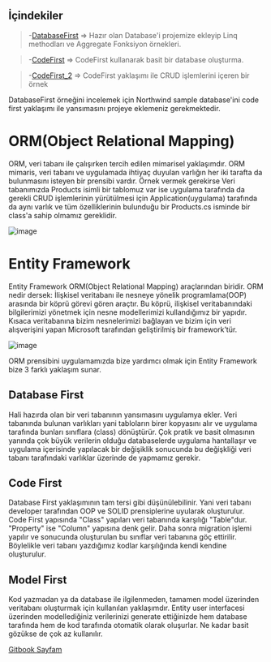 ## İçindekiler
>-[DatabaseFirst](https://github.com/MesutGzl/DataAccessRepo/tree/master/DatabaseFirst) => Hazır olan Database'i projemize ekleyip Linq methodları ve Aggregate Fonksiyon örnekleri.

>-[CodeFirst](https://github.com/MesutGzl/DataAccessRepo/tree/master/CodeFirst) => CodeFirst kullanarak basit bir database oluşturma.

>-[CodeFirst_2](https://github.com/MesutGzl/DataAccessRepo/tree/master/CodeFirst_2) => CodeFirst yaklaşımı ile CRUD işlemlerini içeren bir örnek


DatabaseFirst örneğini incelemek için Northwind sample database'ini code first yaklaşımı ile yansımasını projeye eklemeniz gerekmektedir.

# ORM(Object Relational Mapping)
  ORM, veri tabanı ile çalışırken tercih edilen mimarisel yaklaşımdır. ORM mimaris, veri tabanı ve uygulamada ihtiyaç duyulan varlığın her iki tarafta da bulunmasını isteyen bir prensibi vardır. Örnek vermek gerekirse Veri tabanımızda Products  isimli bir tablomuz var ise uygulama tarafında da gerekli CRUD işlemlerinin yürütülmesi için Application(uygulama) tarafında da aynı varlık ve tüm özelliklerinin bulunduğu bir Products.cs isminde bir class'a sahip olmamız gereklidir. 

![image](https://user-images.githubusercontent.com/71979276/113429724-ac259180-93e1-11eb-921b-b8694e81ad16.png)


# Entity Framework
Entity Framework ORM(Object Relational Mapping) araçlarından biridir. ORM nedir dersek: İlişkisel veritabanı ile nesneye yönelik programlama(OOP) arasında bir köprü görevi gören araçtır. Bu köprü, ilişkisel veritabanındaki bilgilerimizi yönetmek için nesne modellerimizi kullandığımız bir yapıdır. Kısaca veritabanına bizim nesnelerimizi bağlayan ve bizim için veri alışverişini yapan Microsoft tarafından geliştirilmiş bir framework’tür.

![image](https://user-images.githubusercontent.com/71979276/113428930-5ac8d280-93e0-11eb-959e-fc273d459672.png)

ORM prensibini uygulamamızda bize yardımcı olmak için Entity Framework bize 3 farklı yaklaşım sunar.

## Database First
Hali hazırda olan bir veri tabanının yansımasını uygulamya ekler. Veri tabanında bulunan varlıkları yani tabloların birer kopyasını alır ve uygulama tarafında bunları sınıflara (class) dönüştürür. Çok pratik ve basit olmasının yanında çok büyük verilerin olduğu databaselerde uygulama hantallaşır ve uygulama içerisinde yapılacak bir değişiklik sonucunda bu değişkliği veri tabanı tarafındaki varlıklar üzerinde de yapmamız gerekir.

## Code First
Database First yaklaşımının tam tersi gibi düşünülebilinir. Yani veri tabanı developer tarafından OOP ve SOLID prensiplerine uyularak oluşturulur. Code First yapısında "Class" yapıları veri tabanında karşılığı "Table"dur. "Property" ise "Column" yapısına denk gelir. Daha sonra migration işlemi yapılır ve sonucunda oluşturulan bu sınıflar veri tabanına göç ettirilir. Böylelikle veri tabanı yazdığımız kodlar karşılığında kendi kendine oluşturulur. 

## Model First
Kod yazmadan ya da  database ile ilgilenmeden, tamamen model üzerinden veritabanı oluşturmak için kullanılan yaklaşımdır. Entity user interfacesi üzerinden modellediğiniz verilerinizi generate ettiğinizde hem database tarafında hem de kod tarafında otomatik olarak oluşurlar. Ne kadar basit gözükse de çok az kullanılır.

[Gitbook Sayfam](https://mesut-guzel.gitbook.io/dataaccess/)
